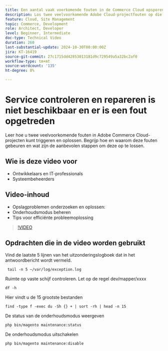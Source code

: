 ```yaml
---
title: Een aantal vaak voorkomende fouten in de Commerce Cloud opsporen en corrigeren
description: Los twee veelvoorkomende Adobe Cloud-projectfouten op die voorkomen dat de site wordt geladen.
feature: Cloud, Site Management
topic: Commerce, Development
role: Architect, Developer
level: Beginner, Intermediate
doc-type: Technical Video
duration: 260
last-substantial-update: 2024-10-30T00:00:00Z
jira: KT-16419
source-git-commit: 27c1715dd42853013181d9c729549a5a32bc2af0
workflow-type: tm+mt
source-wordcount: '135'
ht-degree: 0%

---
```



# Service controleren en repareren is niet beschikbaar en er is een fout opgetreden

Leer hoe u twee veelvoorkomende fouten in Adobe Commerce Cloud-projecten kunt triggeren en oplossen.  Begrijp hoe en waarom deze fouten gebeuren en wat zijn de aanbevolen stappen om deze op te lossen.

## Wie is deze video voor

- Ontwikkelaars en IT-professionals
- Systeembeheerders

## Video-inhoud

- Opslagproblemen onderzoeken en oplossen:
- Onderhoudsmodus beheren
- Tips voor efficiënte probleemoplossing

>[!VIDEO](https://video.tv.adobe.com/v/3435766?learn=on)


## Opdrachten die in de video worden gebruikt

Vind de laatste 5 lijnen van het uitzonderingslogboek dat in het antwoordbericht wordt vermeld.

```SHELL
 tail -n 5 ~/var/log/exception.log
```

Ruimte op vaste schijf controleren. Let op de regel dev/mapper/xxxx

```SHELL
df -h
```

Hier vindt u de 15 grootste bestanden

```SHELL
find -type f -exec du -Sh {} + | sort -rh | head -n 15
```

De status van de onderhoudsmodus weergeven

```SHELL
php bin/magento maintenance:status
```

De onderhoudsmodus uitschakelen

```SHELL
php bin/magento maintenance:disable 
```

